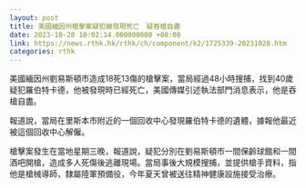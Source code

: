 ```yaml
---
layout: post
title: 美國緬因州槍擊案疑犯被發現死亡　疑吞槍自盡
date: 2023-10-28 10:02:14.000000000 +08:00
link: https://news.rthk.hk/rthk/ch/component/k2/1725339-20231028.htm
categories: rthk
---
```


美國緬因州劉易斯頓市造成18死13傷的槍擊案，當局經過48小時搜捕，找到40歲疑犯羅伯特卡德，他被發現時已經死亡，美國傳媒引述執法部門消息表示，他是吞槍自盡。

報道說，當局在里斯本市附近的一個回收中心發現羅伯特卡德的遺體，據報他最近被這個回收中心解僱。

槍擊案發生在當地星期三晚，報道說，疑犯分別在劉易斯頓市一間保齡球館和一間酒吧開槍，造成多人死傷後逃離現場。當局事後大規模搜捕，並提供槍手資料，指他是槍械導師，隸屬陸軍預備役，今年夏天曾被送往精神健康設施接受治療。
